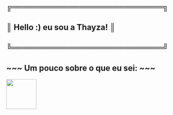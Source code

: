 ## ╔═══════════════════════════╗
## ║ Hello :) eu sou a Thayza! ║
## ╚═══════════════════════════╝

## ~~~ Um pouco sobre o que eu sei: ~~~

<img src="https://cdn-icons-png.flaticon.com/128/1051/1051277.png" width="80" heigth="80" />



<!--
**ThayzaMaciel/ThayzaMaciel** is a ✨ _special_ ✨ repository because its `README.md` (this file) appears on your GitHub profile.

Here are some ideas to get you started:

- 🔭 I’m currently working on ...
- 🌱 I’m currently learning ...
- 👯 I’m looking to collaborate on ...
- 🤔 I’m looking for help with ...
- 💬 Ask me about ...
- 📫 How to reach me: ...
- 😄 Pronouns: ...
- ⚡ Fun fact: ...
-->
